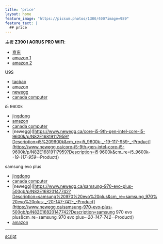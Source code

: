 ```yaml
---
title: 'price'
layout: home
feature_image: "https://picsum.photos/1300/400?image=989"
feature_text: |
  ## price
---
```


主板 **Z390 I AORUS PRO WIFI**:

- [京东](https://item.jd.com/100000668170.html)
- [amazon 1](https://www.amazon.ca/GIGABYTE-Z390-AORUS-PRO-Motherboards/dp/B07JBX52TM/ref=sr_1_1?dchild=1&keywords=Z390+I+AORUS+PRO&qid=1598274033&s=electronics&sr=1-1)
- [amazon 2](https://www.amazon.ca/Aorus-Z390-AORUS-PRO-Socket/dp/B07J6762XD/ref=sr_1_2?dchild=1&keywords=Z390+I+AORUS+PRO&qid=1598274141&s=electronics&sr=1-2)

U9S

- [taobao](https://detail.tmall.com/item.htm?spm=a230r.1.14.16.159236a6X4V4NS&id=540882604523&ns=1&abbucket=8)
- [amazon](https://www.amazon.ca/Noctua-NH-U9S-Premium-Cooler-NF-A9/dp/B00TBHYYFK/ref=sr_1_1?dchild=1&keywords=u9s&qid=1598274486&sr=8-1)
- [newegg](https://www.newegg.ca/noctua-nh-u9s/p/N82E16835608067?Description=U9S&cm_re=U9S-_-35-608-067-_-Product)
- [canada computer](https://www.canadacomputers.com/product_info.php?cPath=38_510_954&item_id=094815)

i5 9600k

- [jingdong](https://item.jd.com/100000634419.html)
- [amazon](https://www.amazon.ca/Intel-BX80684I59600K-Boxed-i5-9600K-Processor/dp/B07HHLX1R8/ref=sr_1_1?dchild=1&keywords=i5+9600k&qid=1598274733&sr=8-1)
- [canada computer](https://www.canadacomputers.com/product_info.php?cPath=4_65&item_id=125960)
- [newegg]([https://www.newegg.ca/core-i5-9th-gen-intel-core-i5-9600k/p/N82E16819117959?Description=i5%209600k&cm_re=i5_9600k-_-19-117-959-_-Product](https://www.newegg.ca/core-i5-9th-gen-intel-core-i5-9600k/p/N82E16819117959?Description=i5 9600k&cm_re=i5_9600k-_-19-117-959-_-Product))

samsung evo plus 

- [jingdong](https://item.jd.com/100003181110.html)
- [canada computer](https://www.canadacomputers.com/product_info.php?cPath=179_1927_1930&item_id=135645)
- [newegg]([https://www.newegg.ca/samsung-970-evo-plus-500gb/p/N82E16820147742?Description=samsung%20970%20evo%20plus&cm_re=samsung_970%20evo%20plus-_-20-147-742-_-Product](https://www.newegg.ca/samsung-970-evo-plus-500gb/p/N82E16820147742?Description=samsung 970 evo plus&cm_re=samsung_970 evo plus-_-20-147-742-_-Product))
- [amazon](https://www.amazon.ca/gp/product/B07M7Q21N7/ref=ewc_pr_img_2?smid=A3DWYIK6Y9EEQB&psc=1)


--- 
[script](https://colab.research.google.com/drive/122_H-AHjQ3f25djCnLY4cTlWwruRbb1g)


